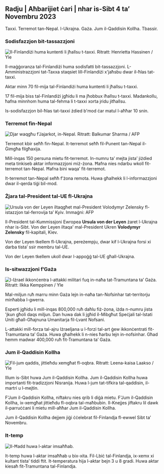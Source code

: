 ## Radju \| Aħbarijiet ċari \| nhar is-Sibt 4 ta’ Novembru 2023

Taxxi. Terremot tan-Nepal. l-Ukrajna. Gaża. Jum il-Qaddisin Kollha. Tbassir.

### Sodisfazzjon bit-tassazzjoni

![Il-Finlandiżi huma kuntenti li jħallsu t-taxxi. Ritratt: Henrietta Hassinen / Yle](https://images.cdn.yle.fi/image/upload/c_crop,h_3061,w_5443,x_0,y_226/ar_1.7777777777777777,c_fill,g_faces,h_671,/0d_r1_671.q_auto:eco/f_auto/fl_lossy/v1692510416/39-115736664dc9b0569c81)

Il-maġġoranza tal-Finlandiżi huma sodisfatti bit-tassazzjoni. L-Amministrazzjoni tat-Taxxa staqsiet lill-Finlandiżi x'jaħsbu dwar il-ħlas tat-taxxi.

Aktar minn 70 fil-mija tal-Finlandiżi huma kuntenti li jħallsu t-taxxi.

17 fil-mija biss tal-Finlandiżi jgħidu li ma jħobbux iħallsu t-taxxi. Madankollu, ħafna minnhom huma tal-fehma li t-taxxi xorta jridu jitħallsu.

Is-sodisfazzjon bil-ħlas tat-taxxi żdied b'mod ċar matul l-aħħar 10 snin.

### Terremot fin-Nepal

![Djar waqgħu f’Jajarkot, in-Nepal. Ritratt: Balkumar Sharma / AFP](https://images.cdn.yle.fi/image/upload/c_crop,h_1350,w_2400,x_0,y_51/ar_1.7777777777777777,c_fill,g_faces,h_671,/0_r1_201.q_auto:eco/f_auto/fl_lossy/v1699091137/39-1195827654612690580a)

Terremot kbir seħħ fin-Nepal. It-terremot seħħ fil-Punent tan-Nepal il-Ġimgħa filgħaxija.

Mill-inqas 150 persuna mietu fit-terremot. In-numru ta’ mejta jista’ jiżdied meta tinkiseb aktar informazzjoni miż-żona. Ħafna nies ndarbu wkoll fit-terremot tan-Nepal. Ħafna bini waqa’ fit-terremot.

It-terremot tan-Nepal seħħ f’żona remota. Huwa għalhekk li l-informazzjoni dwar il-qerda tiġi bil-mod.

### Żjara tal-President tal-UE fl-Ukrajna

![Ursula von der Leyen iltaqgħet mal-President Volodymyr Zelensky fl-istazzjon tal-ferrovija ta’ Kyiv. Immaġni: AFP](https://images.cdn.yle.fi/image/upload/c_crop,h_1687,w_3000,x_0,y_305/ar_1.777777777777777,c_fill,g_faces,h_675,w_1201:ecodp_auto/f_auto/fl_lossy/v1699098434/39-119583265462e51258c1)

Il-President tal-Kummissjoni Ewropea **Ursula von der Leyen** żaret l-Ukrajna nhar is-Sibt. Von der Leyen iltaqa' mal-President Ukren **Volodymyr Zelensky** fil-kapitali, Kiev.

Von der Leyen tkellem fl-Ukrajna, pereżempju, dwar kif l-Ukrajna forsi xi darba tista’ ssir membru tal-UE.

Von der Leyen tkellem ukoll dwar l-appoġġ tal-UE għall-Ukrajna.

### Is-sitwazzjoni f’Gaża

![l-Iżrael ikkonċentra l-attakki militari fuq in-naħa tat-Tramuntana ta’ Gaża. Ritratt: Ilkka Kemppinen / Yle](https://images.cdn.yle.fi/image/upload/c_crop,h_1121,w_1994,x_5,y_0/ar_1.7777777777777777,c_fill,g_faces,h_671,/0_p1_201,/0_p1_201.q_auto:eco/f_auto/fl_lossy/v1699023208/39-1195711654506b2bc2d4)

Mal-miljun ruħ marru minn Gaża lejn in-naħa tan-Nofsinhar tat-territorju minħabba l-gwerra.

Esperti jgħidu li mill-inqas 800,000 ruħ daħlu fiż-żona, iżda n-numru jista 'jkun għoli daqs miljun. Dan huwa dak li jgħid il-Mibgħut Speċjali tal-Istati Uniti għall-Għajnuna Umanitarja fil-Lvant Nofsani.

L-attakki mill-forza tal-ajru Iżraeljana u l-forzi tal-art ġew ikkonċentrati fit-Tramuntana ta’ Gaża. Huwa għalhekk li n-nies ħarbu lejn in-nofsinhar. Għad hemm madwar 400,000 ruħ fit-Tramuntana ta’ Gaża.

### Jum il-Qaddisin Kollha

![Fil-jum qaddis, jittieħdu xemgħat fl-oqbra. Ritratt: Leena-kaisa Laakso / Yle](https://images.cdn.yle.fi/image/upload/c_crop,h_2268,w_4032,x_0,y_435/ar_1.7777777777777777,c_fill,g_faces,w_12700,w_12_12000/q_auto:eco/f_auto/fl_lossy/v1699101771/39-119586665463c1d71d1c)

Illum is-Sibt huwa Jum il-Qaddisin Kollha. Jum il-Qaddisin Kollha huwa importanti fit-tradizzjoni Nisranija. Huwa l-jum tat-tifkira tal-qaddisin, il-martri u l-mejtin.

F’Jum il-Qaddisin Kollha, niftakru nies qrib li diġà mietu. F’Jum il-Qaddisin Kollha, ix-xemgħat jittieħdu fl-oqbra tal-maħbubin. Il-Knejjes jiftakru lil dawk il-parruċċani li mietu mill-aħħar Jum il-Qaddisin Kollha.

Jum il-Qaddisin Kollha dejjem jiġi ċċelebrat fil-Finlandja fl-ewwel Sibt ta’ Novembru.

### It-temp

![Il-Ħadd huwa l-aktar imsaħħab.](https://images.cdn.yle.fi/image/upload/c_crop,h_1080,w_1919,x_0,y_0/ar_1.7777777777777777,c_fill,g_faces,h_675,/0_p1201./q_auto:eco/f_auto/fl_lossy/v1699111715/39-1195891654662ff4432c)

It-temp huwa l-aktar imsaħħab u bix-xita. Fil-Lbiċ tal-Finlandja, ix-xemx xi kultant tista’ tiddi ftit. It-temperatura hija l-aktar bejn 3 u 8 gradi. Huwa aktar kiesaħ fit-Tramuntana tal-Finlandja.